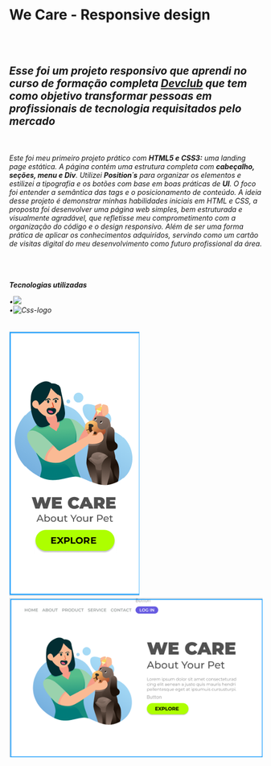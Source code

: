 <h1>We Care - Responsive design</h1>
<br>
<br>
<h2><i>Esse foi um projeto responsivo que aprendi no curso de formação completa <a href="http://rodolfomori.com.br/devclub">Devclub</a> que tem como objetivo transformar pessoas em profissionais de tecnologia requisitados pelo mercado<i/></h2>
<br>
<br>
<i>Este foi meu primeiro projeto prático com <strong>HTML5 e CSS3:</strong> uma landing page estática. A página contém uma estrutura completa com <b>cabeçalho, seções, menu e Div</b>. Utilizei <b>Position´s</b> para organizar os elementos e estilizei a tipografia e os botões com base em boas práticas de <b>UI</b>. O foco foi entender a semântica das tags e o posicionamento de conteúdo.
A ideia desse projeto é demonstrar minhas habilidades iniciais em HTML e CSS, a proposta foi desenvolver uma página web simples, bem estruturada e visualmente agradável, que refletisse meu comprometimento com a organização do código e o design responsivo. Além de ser uma forma prática de aplicar os conhecimentos adquiridos, servindo como um cartão de visitas digital do meu desenvolvimento como futuro profissional da área.
</i>
<br>
<br>
<br>
<br>

 
<p><b><i>Tecnologias utilizadas</i></b></p>
<div display= "inline">
•<img src="https://img.shields.io/badge/html5-%23E34F26.svg?style=for-the-badge&logo=html5&logoColor=white"  />
  <br>
•<img src="https://img.shields.io/badge/css3-%231572B6.svg?style=for-the-badge&logo=css3&logoColor=white" alt="Css-logo" />
</div>
<br>
<br>

<img src="https://github.com/willians-wil/Projeto-responsivo-we-care/blob/main/Assets/we%20care%20image%20mobile.png?raw=true" alt="mobile-logo" class="filho" />
<img src="https://github.com/willians-wil/Projeto-responsivo-we-care/blob/main/Assets/image%20logo%20PC.png?raw=true" alt="image-logo" />

